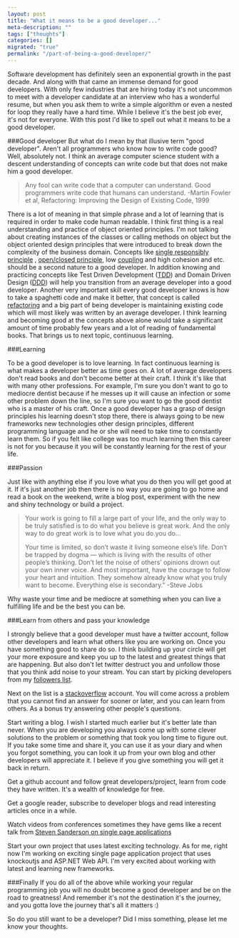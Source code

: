 ```yaml
---
layout: post
title: "What it means to be a good developer..."
meta-description: ""
tags: ["thoughts"]
categories: []
migrated: "true"
permalink: "/part-of-being-a-good-developer/"
---
```

Software development has definitely seen an exponential growth in the past decade. And along with that came an immense demand for good developers. With only few industries that are hiring today it's not uncommon to meet with a developer candidate at an interview who has a wonderful resume, but when you ask them to write a simple algorithm or even a nested for loop they really have a hard time. While I believe it's the best job ever, it's not for everyone. With this post I'd like to spell out what it means to be a good developer.

###Good developer
But what do I mean by that illusive term "good developer". Aren't all programmers who know how to write code good? Well, absolutely not. I think an average computer science student with a descent understanding of concepts can write code but that does not make him a good developer.

> Any fool can write code that a
> computer can understand. Good
> programmers write code that humans can
> understand.
> -Martin Fowler et al, Refactoring: Improving the Design of Existing Code,
> 1999

There is a lot of meaning in that simple phrase and a lot of learning that is required in order to make code human readable. I think first thing is a real understanding and practice of object oriented principles. I'm not talking about creating instances of the classes or calling methods on object but the object oriented design principles that were introduced to break down the complexity of the  business domain. Concepts like [single responsibly principle][1] , [open/closed principle][2], low [coupling][3] and high cohesion and etc. should be a second nature to a good developer. In addition knowing and practicing concepts like Test Driven Development ([TDD][4]) and Domain Driven Design ([DDD][5]) will help you transition from an average developer into a good developer. Another very important skill every good developer knows is how to take a spaghetti code and make it better, that concept is called [refactoring][6] and a big part of being developer is maintaining existing code which will most likely was written by an average developer. I think learning and becoming good at the concepts above alone would take a significant amount of time probably few years and a lot of reading of fundamental books. That brings us to next topic, continuous learning. 

###Learning

To be a good developer is to love learning. In fact continuous learning is what makes a developer better as time goes on. A lot of average developers don't read books and don't become better at their craft. I think it's like that with many other professions. For example, I'm sure you don't want to go to mediocre dentist because if he messes up it will cause an infection or some other problem down the line, so I'm sure you want to go the good dentist who is a master of his craft. Once a good developer has a grasp of design principles his learning doesn't stop there, there is always going to be new frameworks new technologies other design principles, different programming language and he or she will need to take time to constantly learn them. So if you felt like college was too much learning then this career is not for you because it you will be constantly learning for the rest of your life.

###Passion

Just like with anything else if you love what you do then you will get good at it. If it's just another job then there is no way you are going to go home and read a book on the weekend, write a blog post, experiment with the new and shiny technology or build a project. 

> Your work is going to fill a large
> part of your life, and the only way to
> be truly satisfied is to do what you
> believe is great work. And the only
> way to do great work is to love what
> you do.you do...
> 
> Your time is limited, so don’t waste it living someone else’s life. Don’t be trapped by dogma — which is living with the results of other people’s thinking. Don’t let the noise of others’ opinions drown out your own inner voice. And most important, have the courage to follow your heart and intuition. They somehow already know what you truly want to become. Everything else is secondary.” 
> -Steve Jobs



Why waste your time and be mediocre at something when you can live a fulfilling life and be the best you can be.

###Learn from others and pass your knowledge

I strongly believe that a good developer must have a twitter account, follow other developers and learn what others like you are working on. Once you have something good to share do so. I think building up your circle will get your more exposure and keep you up to the latest and greatest things that are happening. But also don't let twitter destruct you and unfollow those that you think add noise to your stream. You can start by picking developers from my [followers list][7].

Next on the list is a [stackoverflow][8] account. You will come across a problem that you cannot find an answer for sooner or later, and you can learn from others. As a bonus try answering other people's questions.

Start writing a blog. I wish I started much earlier but it's better late than never. When you are developing you always come up with some clever solutions to the problem or something that took you long time to figure out. If you take some time and share it, you can use it as your diary and when you forgot something, you can look it up from your own blog and other developers will appreciate it. I believe  if you give something you will get it back in return. 

Get a github account and follow great developers/project, learn from code they have written. It's a wealth of knowledge for free.

Get a google reader, subscribe to developer blogs and read interesting articles once in a while.

Watch videos from conferences sometimes they have gems like a recent talk from [Steven Sanderson on single page applications][9] 

Start your own project that uses latest exciting technology. As for me, right now I'm working on exciting single page application project that uses knockoutjs and ASP.NET Web API. I'm very excited about working with latest and learning new frameworks.

###Finally
If you do all of the above while working your regular programming job you will no doubt become a good developer and be on the road to greatness!  And remember it's not the destination it's the journey, and you gotta love the journey that's all it matters :) 

So do you still want to be a developer? Did I miss something, please let me know your thoughts.

  [1]: http://en.wikipedia.org/wiki/Single_responsibility_principle
  [2]: http://en.wikipedia.org/wiki/Open/closed_principle
  [3]: http://en.wikipedia.org/wiki/Coupling_(computer_programming)
  [4]: http://www.amazon.com/gp/product/0321146530/ref=as_li_qf_sp_asin_tl?ie=UTF8&tag=sermassblo-20&linkCode=as2&camp=1789&creative=9325&creativeASIN=0321146530
  [5]: http://www.amazon.com/gp/product/0321125215/ref=as_li_tf_tl?ie=UTF8&tag=sermassblo-20&linkCode=as2&camp=1789&creative=9325&creativeASIN=0321125215
  [6]: http://www.amazon.com/gp/product/0201485672?ie=UTF8&tag=sermassblo-20&linkCode=xm2&camp=1789&creativeASIN=0201485672
  [7]: https://twitter.com/#!/mercury2269/following
  [8]: http://stackoverflow.com/
  [9]: http://channel9.msdn.com/Events/TechDays/Techdays-2012-the-Netherlands/2159